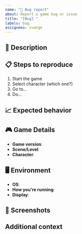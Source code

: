 ```yaml
---
name: "🐛 Bug report"
about: Report a game bug or issue
title: "[Bug] "
labels: bug
assignees: svange
---
```


## 🐞 Description
<!-- Clear description of what went wrong -->

## 📋 Steps to reproduce
<!-- How can we make this bug happen? -->
1. Start the game
2. Select character (which one?)
3. Go to...
4. Do...

## 📈 Expected behavior
<!-- What should happen instead? -->

## 🎮 Game Details
- **Game version**: <!-- From title screen or release -->
- **Scene/Level**: <!-- Title, Hub, Ski, Pool, or Vegas -->
- **Character**: <!-- Danger, Rose, or Dad -->

## 🖥️ Environment
- **OS**: <!-- Windows 10/11, macOS, Linux -->
- **How you're running**: <!-- .exe file, from source, etc -->
- **Display**: <!-- Fullscreen or windowed -->

## 📸 Screenshots
<!-- If applicable, add screenshots to help explain -->

## Additional context
<!-- Any other details that might help -->
